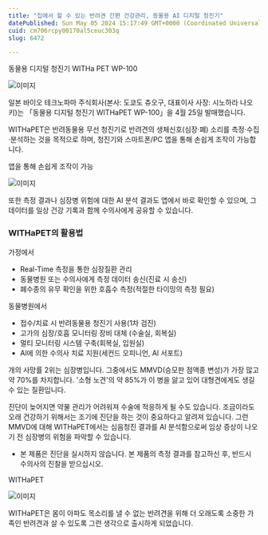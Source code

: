 ```yaml
---
title: "집에서 할 수 있는 반려견 간편 건강관리, 동물용 AI 디지털 청진기"
datePublished: Sun May 05 2024 15:17:49 GMT+0000 (Coordinated Universal Time)
cuid: cm706rcpy00170al5ceuc303q
slug: 6472

---
```



동물용 디지털 청진기 WITHa PET WP-100

![이미지](https://cdn.hashnode.com/res/hashnode/image/upload/v1739260434720/44b557e0-6879-47ea-bce2-fd519f3bf935.png)

일본 바이오 테크노파마 주식회사(본사: 도쿄도 츄오구, 대표이사 사장: 시노하라 나오키)는 「동물용 디지털 청진기 WITHaPET WP-100」을 4월 25일 발매했습니다.

WITHaPET은 반려동물용 무선 청진기로 반려견의 생체신호(심장·폐) 소리를 측정·수집·분석하는 것을 목적으로 하며, 청진기와 스마트폰/PC 앱을 통해 손쉽게 조작이 가능합니다.

앱을 통해 손쉽게 조작이 가능

![이미지](https://cdn.hashnode.com/res/hashnode/image/upload/v1739260436745/3e47791b-06b8-45b1-b708-0fc86b26ceda.jpeg)

또한 측정 결과나 심장병 위험에 대한 AI 분석 결과도 앱에서 바로 확인할 수 있으며, 그 데이터를 일상 건강 기록과 함께 수의사에게 공유할 수 있습니다.

### WITHaPET의 활용법

가정에서

- Real-Time 측정을 통한 심장질환 관리
- 동물병원 또는 수의사에게 측정 데이터 송신(진료 시 송신)
- 폐수종의 유무 확인을 위한 호흡수 측정(적절한 타이밍의 측정 필요)

동물병원에서

- 접수/치료 시 반려동물용 청진기 사용(1차 검진)
- 고가의 심장/호흡 모니터링 장비 대체 (수술실, 회복실)
- 멀티 모니터링 시스템 구축(회복실, 입원실)
- Al에 의한 수의사 치료 지원(세컨드 오피니언, Al 서포트)

개의 사망률 2위는 심장병입니다. 그중에서도 MMVD(승모판 점액종 변성)가 가장 많고 약 70%를 차지합니다. '소형 노견'의 약 85%가 이 병을 앓고 있어 대형견에게도 생길 수 있는 질환입니다.

진단이 늦어지면 약물 관리가 어려워져 수술에 적응하게 될 수도 있습니다. 조금이라도 오래 건강하기 위해서는 조기에 진단을 하는 것이 중요하다고 알려져 있습니다. 그런 MMVD에 대해 WITHaPET에서는 심음청진 결과를 AI 분석함으로써 임상 증상이 나오기 전 심장병의 위험을 파악할 수 있습니다.

* 본 제품은 진단을 실시하지 않습니다. 본 제품의 측정 결과를 참고하신 후, 반드시 수의사의 진찰을 받으십시오.

WITHaPET

![이미지](https://cdn.hashnode.com/res/hashnode/image/upload/v1739260438783/91f78f2c-2e2e-404c-9ac8-fc9369d0a617.png)

WITHaPET은 몸이 아파도 목소리를 낼 수 없는 반려견을 위해 더 오래도록 소중한 가족인 반려견과 살 수 있도록 그런 생각으로 출시하게 되었습니다.